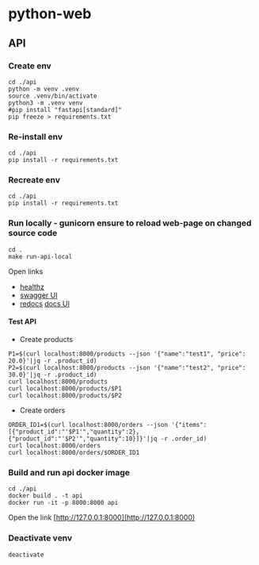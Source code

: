 # python-web

## API
### Create env
```
cd ./api
python -m venv .venv
source .venv/bin/activate       
python3 -m .venv venv 
#pip install "fastapi[standard]"
pip freeze > requirements.txt
```
### Re-install env
```
cd ./api
pip install -r requirements.txt
```

### Recreate env
```
cd ./api
pip install -r requirements.txt
```

### Run locally - gunicorn ensure to reload web-page on changed source code
```
cd .
make run-api-local
```
Open links
* [healthz](http://localhost:8000/healthz)
* [swagger UI](http://localhost:8000/docs)
* [redocs](https://github.com/Redocly/redoc) [docs UI](http://localhost:8000/redocs)

#### Test API
* Create products
```
P1=$(curl localhost:8000/products --json '{"name":"test1", "price": 20.0}'|jq -r .product_id)
P2=$(curl localhost:8000/products --json '{"name":"test2", "price": 30.0}'|jq -r .product_id)
curl localhost:8000/products
curl localhost:8000/products/$P1
curl localhost:8000/products/$P2
```
* Create orders
```
ORDER_ID1=$(curl localhost:8000/orders --json '{"items":[{"product_id":"'$P1'","quantity":2},{"product_id":"'$P2'","quantity":10}]}'|jq -r .order_id)
curl localhost:8000/orders
curl localhost:8000/orders/$ORDER_ID1
```
 
### Build and run api docker image
```
cd ./api
docker build . -t api
docker run -it -p 8000:8000 api
```
Open the link [http://127.0.0.1:8000](http://127.0.0.1:8000)

### Deactivate venv
```
deactivate
```